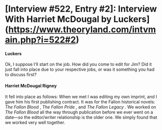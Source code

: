 # [Interview #522, Entry #2]: Interview With Harriet McDougal by Luckers](https://www.theoryland.com/intvmain.php?i=522#2)

#### Luckers

Ok, I suppose I'll start on the job. How did you come to edit for Jim? Did it just fall into place due to your respective jobs, or was it something you had to discuss first?

#### Harriet McDougal Rigney

It fell into place as follows: When we met I was editing my own imprint, and I gave him his first publishing contract. It was for the Fallon historical novels:
*The Fallon Blood*
,
*The Fallon Pride*
, and
*The Fallon Legacy*
. We worked on
*The Fallon Blood*
all the way through publication before we ever went on a date—so the editor/writer relationship is the older one. We simply found that we worked very well together.

